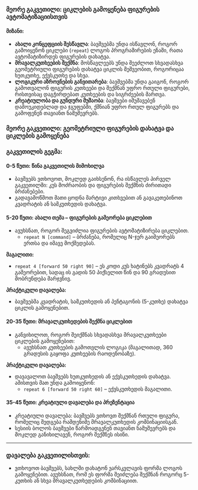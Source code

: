
### **მეორე გაკვეთილი: ციკლების გამოყენება ფიგურების ავტომატიზაციისთვის**

#### **მიზანი:**
- **ახალი კონცეფციის შესწავლა**: ბავშვებმა უნდა ისწავლონ, როგორ გამოიყენონ ციკლები (`repeat`) ლოგოს პროგრამირების ენაში, რათა ავტომატიზირდეს ფიგურების დახატვა.
- **მრავალკუთხეების შექმნა**: მოსწავლეებს უნდა შეეძლოთ სხვადასხვა გეომეტრიული ფიგურების დახატვა ციკლის მეშვეობით, როგორიცაა ხუთკუთხე, ექვსკუთხე და სხვა.
- **ლოგიკური აზროვნების განვითარება**: ბავშვებმა უნდა გაიგონ, როგორ გამოთვალონ ფიგურის კუთხეები და შექმნან უფრო რთული ფიგურები, რისთვისაც დაგჭირდებათ კუთხეების და სიგრძეების მართვა.
- **კრეატიულობა და გუნდური მუშაობა**: ბავშვები იმუშავებენ დამოუკიდებლად და ჯგუფებში, ქმნიან უფრო რთულ ფიგურებს და გამოფენენ თავიანთ ნამუშევრებს.



### **მეორე გაკვეთილი: გეომეტრიული ფიგურების დახატვა და ციკლების გამოყენება**

### **გაკვეთილის გეგმა:**

#### **0-5 წუთი: წინა გაკვეთილის მიმოხილვა**
- ბავშვებს ვთხოვოთ, მოკლედ გაიხსენონ, რა ისწავლეს პირველ გაკვეთილში: კუს მოძრაობის და ფიგურების შექმნის ძირითადი ბრძანებები.
- გადავამოწმოთ მათი ცოდნა მარტივი კითხვებით ან გავაკეთებინოთ კვადრატის ან სამკუთხედის დახატვა.

#### **5-20 წუთი: ახალი თემა – ფიგურების გამეორება ციკლებით**
- ავუხსნათ, როგორ შეგვიძლია ფიგურების ავტომატიზირება ციკლებით. 
  - `repeat N [command]` – ბრძანება, რომელიც N-ჯერ გაიმეორებს ერთსა და იმავე მოქმედებას.
  
**მაგალითი:**
- `repeat 4 [forward 50 right 90]` – ეს კოდი კუს ხატინებს კვადრატს 4 გამეორებით, სადაც ის გადის 50 პიქსელით წინ და 90 გრადუსით მობრუნდება მარჯვნივ.

**პრაქტიკული დავალება:**
- ბავშვებმა კვადრატის, სამკუთხედის ან პენტაგონის (5-კუთხე) დახატვა ციკლის გამოყენებით.

#### **20-35 წუთი: მრავალკუთხედების შექმნა ციკლებით**
- განვიხილოთ, როგორ შეიქმნას სხვადასხვა მრავალკუთხეები ციკლების გამოყენებით:
  - ავუხსნათ კუთხეების გამოთვლის ლოგიკა (მაგალითად, 360 გრადუსის გაყოფა კუთხეების რაოდენობაზე).
  
**პრაქტიკული დავალება:**
- დავავალოთ ბავშვებს ხუთკუთხედის ან ექვსკუთხედის დახატვა. ამისთვის მათ უნდა გამოიყენონ:
  - `repeat 6 [forward 50 right 60]` – ექვსკუთხედის მაგალითი.

#### **35-45 წუთი: კრეატიული დავალება და პრეზენტაცია**
- კრეატიული დავალება: ბავშვებს ვთხოვთ შექმნან რთული ფიგურა, რომელიც შედგება რამდენიმე მრავალკუთხედის კომბინაციისგან.
- სესიის ბოლოს ბავშვები წარმოადგენენ თავიანთ ნამუშევრებს და მოკლედ განიხილავენ, როგორ შექმნეს ისინი.

---

### **დავალება გაკვეთილისთვის:**
- ვთხოვოთ ბავშვებს, სახლში დახატონ ვარსკვლავის ფორმა ლოგოს გამოყენებით. ავუხსნათ, რომ ეს ფორმა შეიძლება შექმნან როგორც 5-კუთხის ან სხვა მრავალკუთხედების კომბინაციით.

